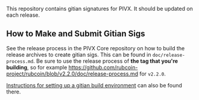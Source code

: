 This repository contains gitian signatures for PIVX.
It should be updated on each release.

## How to Make and Submit Gitian Sigs

See the release process in the PIVX Core repository on how to build the
release archives to create gitian sigs. This can be found in
`doc/release-process.md`. Be sure to use the release process of **the tag that
you're building**, so for example https://github.com/rubcoin-project/rubcoin/blob/v2.2.0/doc/release-process.md for
`v2.2.0`.

[Instructions for setting up a gitian build environment](https://github.com/rubcoin-project/rubcoin/blob/master/doc/gitian-building.md)
can also be found there.
